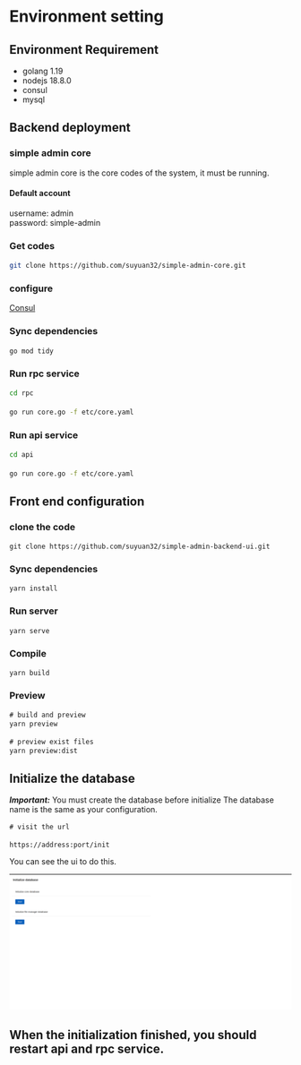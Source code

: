 # Environment setting

## Environment Requirement
- golang 1.19
- nodejs 18.8.0
- consul
- mysql

## Backend deployment

### simple admin core
simple admin core is the core codes of the system, it must be running. 

#### Default account
username:     admin  \
password:     simple-admin

### Get codes
```bash
git clone https://github.com/suyuan32/simple-admin-core.git
```

### configure 

[Consul](/simple-admin/en/docs/consul.md)

### Sync dependencies

```shell 
go mod tidy
```


### Run rpc service

```bash
cd rpc

go run core.go -f etc/core.yaml
```


### Run api service

```bash
cd api

go run core.go -f etc/core.yaml
```

## Front end configuration

### clone the code

```shell
git clone https://github.com/suyuan32/simple-admin-backend-ui.git
```

### Sync dependencies

```shell
yarn install
```

### Run server

```shell
yarn serve
```

### Compile
```shell
yarn build
```

### Preview
```shell
# build and preview
yarn preview

# preview exist files
yarn preview:dist
```

## Initialize the database

***Important:***  You must create the database before initialize
The database name is the same as your configuration.

```shell
# visit the url 

https://address:port/init
```

You can see the ui to do this.

![pic](../../assets/init_en.png)

## **When the initialization finished, you should restart api and rpc service.**